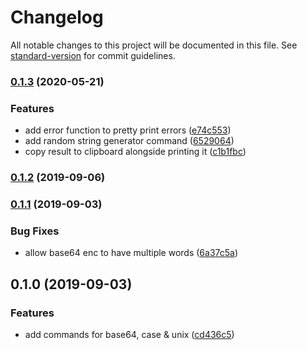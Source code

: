 # Changelog

All notable changes to this project will be documented in this file. See [standard-version](https://github.com/conventional-changelog/standard-version) for commit guidelines.

### [0.1.3](https://github.com/nazieb/str/compare/v0.1.2...v0.1.3) (2020-05-21)


### Features

* add error function to pretty print errors ([e74c553](https://github.com/nazieb/str/commit/e74c553))
* add random string generator command ([6529064](https://github.com/nazieb/str/commit/6529064))
* copy result to clipboard alongside printing it ([c1b1fbc](https://github.com/nazieb/str/commit/c1b1fbc))

### [0.1.2](https://github.com/nazieb/str/compare/v0.1.1...v0.1.2) (2019-09-06)

### [0.1.1](https://github.com/nazieb/str/compare/v0.1.0...v0.1.1) (2019-09-03)


### Bug Fixes

* allow base64 enc to have multiple words ([6a37c5a](https://github.com/nazieb/str/commit/6a37c5a))

## 0.1.0 (2019-09-03)


### Features

* add commands for base64, case & unix ([cd436c5](https://github.com/nazieb/str/commit/cd436c5))
